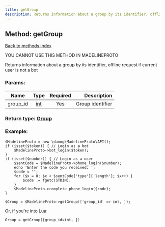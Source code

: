 ```yaml
---
title: getGroup
description: Returns information about a group by its identifier, offline request if current user is not a bot
---
```

## Method: getGroup  
[Back to methods index](index.md)


YOU CANNOT USE THIS METHOD IN MADELINEPROTO


Returns information about a group by its identifier, offline request if current user is not a bot

### Params:

| Name     |    Type       | Required | Description |
|----------|:-------------:|:--------:|------------:|
|group\_id|[int](../types/int.md) | Yes|Group identifier|


### Return type: [Group](../types/Group.md)

### Example:


```
$MadelineProto = new \danog\MadelineProto\API();
if (isset($token)) { // Login as a bot
    $MadelineProto->bot_login($token);
}
if (isset($number)) { // Login as a user
    $sentCode = $MadelineProto->phone_login($number);
    echo 'Enter the code you received: ';
    $code = '';
    for ($x = 0; $x < $sentCode['type']['length']; $x++) {
        $code .= fgetc(STDIN);
    }
    $MadelineProto->complete_phone_login($code);
}

$Group = $MadelineProto->getGroup(['group_id' => int, ]);
```

Or, if you're into Lua:

```
Group = getGroup({group_id=int, })
```


